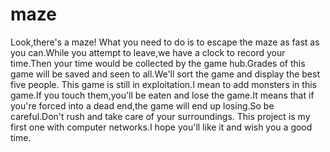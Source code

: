 # maze
Look,there's a maze!
What you need to do is to escape the maze as fast as you can.While you attempt to leave,we have a clock to record your time.Then your time would be collected by the game hub.Grades of this game will be saved and seen to all.We'll sort the game and display the best five people.
This game is still in exploitation.I mean to add monsters in this game.If you touch them,you'll be eaten and lose the game.It means that if you're forced into a dead end,the game will end up losing.So be careful.Don't rush and take care of your surroundings.
This project is my first one with computer networks.I hope you'll like it and wish you a good time.
